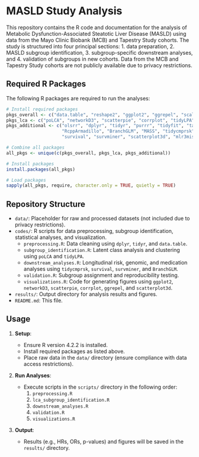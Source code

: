 # MASLD Study Analysis

This repository contains the R code and documentation for the analysis of Metabolic Dysfunction-Associated Steatotic Liver Disease (MASLD) using data from the Mayo Clinic Biobank (MCB) and Tapestry Study cohorts. The study is structured into four principal sections: 1. data preparation, 2. MASLD subgroup identification, 3. subgroup-specific downstream analyses, and 4. validation of subgroups in new cohorts. Data from the MCB and Tapestry Study cohorts are not publicly available due to privacy restrictions.


## Required R Packages

The following R packages are required to run the analyses:

```R
# Install required packages
pkgs_overall <- c("data.table", "reshape2", "ggplot2", "ggrepel", "scales", "paletteer")
pkgs_lca <- c("poLCA", "networkD3", "scatterpie", "corrplot", "tidyLPA")
pkgs_additional <- c("olsrr", "dplyr", "tidyr", "purrr", "tidyfit", "table1", 
                     "RcppArmadillo", "BranchGLM", "MASS", "tidycmprsk", 
                     "survival", "survminer", "scatterplot3d", "mlr3misc")

# Combine all packages
all_pkgs <- unique(c(pkgs_overall, pkgs_lca, pkgs_additional))

# Install packages
install.packages(all_pkgs)

# Load packages
sapply(all_pkgs, require, character.only = TRUE, quietly = TRUE)
```

## Repository Structure

- `data/`: Placeholder for raw and processed datasets (not included due to privacy restrictions).
- `codes/`: R scripts for data preprocessing, subgroup identification, statistical analyses, and visualization.
  - `preprocessing.R`: Data cleaning using `dplyr`, `tidyr`, and `data.table`.
  - `subgroup_identification.R`: Latent class analysis and clustering using `poLCA` and `tidyLPA`.
  - `downstream_analyses.R`: Longitudinal risk, genomic, and medication analyses using `tidycmprsk`, `survival`, `survminer`, and `BranchGLM`.
  - `validation.R`: Subgroup assignment and reproducibility testing.
  - `visualizations.R`: Code for generating figures using `ggplot2`, `networkD3`, `scatterpie`, `corrplot`, `ggrepel`, and `scatterplot3d`.
- `results/`: Output directory for analysis results and figures.
- `README.md`: This file.

## Usage

1. **Setup**:
   - Ensure R version 4.2.2 is installed.
   - Install required packages as listed above.
   - Place raw data in the `data/` directory (ensure compliance with data access restrictions).

2. **Run Analyses**:
   - Execute scripts in the `scripts/` directory in the following order:
     1. `preprocessing.R`
     2. `lca_subgroup_identification.R`
     3. `downstream_analyses.R`
     4. `validation.R`
     5. `visualizations.R`

3. **Output**:
   - Results (e.g., HRs, ORs, p-values) and figures will be saved in the `results/` directory.
